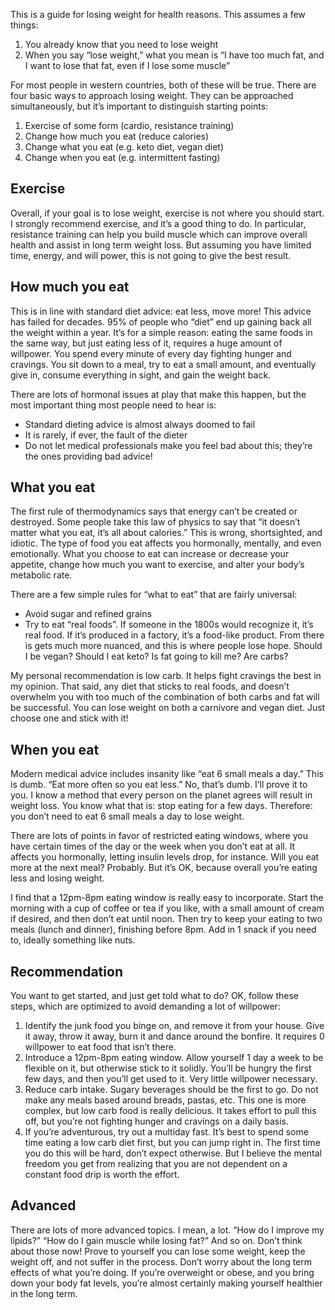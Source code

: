 This is a guide for losing weight for health reasons. This assumes a few things:

1. You already know that you need to lose weight
2. When you say “lose weight,” what you mean is “I have too much fat, and I want to lose that fat, even if I lose some muscle”

For most people in western countries, both of these will be true. There are four basic ways to approach losing weight. They can be approached simultaneously, but it’s important to distinguish starting points:

1. Exercise of some form (cardio, resistance training)
2. Change how much you eat (reduce calories)
3. Change what you eat (e.g. keto diet, vegan diet)
4. Change when you eat (e.g. intermittent fasting)

## Exercise

Overall, if your goal is to lose weight, exercise is not where you should start. I strongly recommend exercise, and it’s a good thing to do. In particular, resistance training can help you build muscle which can improve overall health and assist in long term weight loss. But assuming you have limited time, energy, and will power, this is not going to give the best result.

## How much you eat

This is in line with standard diet advice: eat less, move more! This advice has failed for decades. 95% of people who “diet” end up gaining back all the weight within a year. It’s for a simple reason: eating the same foods in the same way, but just eating less of it, requires a huge amount of willpower. You spend every minute of every day fighting hunger and cravings. You sit down to a meal, try to eat a small amount, and eventually give in, consume everything in sight, and gain the weight back.

There are lots of hormonal issues at play that make this happen, but the most important thing most people need to hear is:

* Standard dieting advice is almost always doomed to fail
* It is rarely, if ever, the fault of the dieter
* Do not let medical professionals make you feel bad about this; they’re the ones providing bad advice!

## What you eat

The first rule of thermodynamics says that energy can’t be created or destroyed. Some people take this law of physics to say that “it doesn’t matter what you eat, it’s all about calories.” This is wrong, shortsighted, and idiotic. The type of food you eat affects you hormonally, mentally, and even emotionally. What you choose to eat can increase or decrease your appetite, change how much you want to exercise, and alter your body’s metabolic rate.

There are a few simple rules for “what to eat” that are fairly universal:

* Avoid sugar and refined grains
* Try to eat “real foods”. If someone in the 1800s would recognize it, it’s real food. If it’s produced in a factory, it’s a food-like product.
From there is gets much more nuanced, and this is where people lose hope. Should I be vegan? Should I eat keto? Is fat going to kill me? Are carbs?

My personal recommendation is low carb. It helps fight cravings the best in my opinion. That said, any diet that sticks to real foods, and doesn’t overwhelm you with too much of the combination of both carbs and fat will be successful. You can lose weight on both a carnivore and vegan diet. Just choose one and stick with it!

## When you eat

Modern medical advice includes insanity like “eat 6 small meals a day.” This is dumb. “Eat more often so you eat less.” No, that’s dumb. I’ll prove it to you. I know a method that every person on the planet agrees will result in weight loss. You know what that is: stop eating for a few days. Therefore: you don’t need to eat 6 small meals a day to lose weight.

There are lots of points in favor of restricted eating windows, where you have certain times of the day or the week when you don’t eat at all. It affects you hormonally, letting insulin levels drop, for instance. Will you eat more at the next meal? Probably. But it’s OK, because overall you’re eating less and losing weight.

I find that a 12pm-8pm eating window is really easy to incorporate. Start the morning with a cup of coffee or tea if you like, with a small amount of cream if desired, and then don’t eat until noon. Then try to keep your eating to two meals (lunch and dinner), finishing before 8pm. Add in 1 snack if you need to, ideally something like nuts.

## Recommendation

You want to get started, and just get told what to do? OK, follow these steps, which are optimized to avoid demanding a lot of willpower:

1. Identify the junk food you binge on, and remove it from your house. Give it away, throw it away, burn it and dance around the bonfire. It requires 0 willpower to eat food that isn’t there.
2. Introduce a 12pm-8pm eating window. Allow yourself 1 day a week to be flexible on it, but otherwise stick to it solidly. You’ll be hungry the first few days, and then you’ll get used to it. Very little willpower necessary.
3. Reduce carb intake. Sugary beverages should be the first to go. Do not make any meals based around breads, pastas, etc. This one is more complex, but low carb food is really delicious. It takes effort to pull this off, but you’re not fighting hunger and cravings on a daily basis.
4. If you’re adventurous, try out a multiday fast. It’s best to spend some time eating a low carb diet first, but you can jump right in. The first time you do this will be hard, don’t expect otherwise. But I believe the mental freedom you get from realizing that you are not dependent on a constant food drip is worth the effort.

## Advanced

There are lots of more advanced topics. I mean, a lot. “How do I improve my lipids?” “How do I gain muscle while losing fat?” And so on. Don’t think about those now! Prove to yourself you can lose some weight, keep the weight off, and not suffer in the process. Don’t worry about the long term effects of what you’re doing. If you’re overweight or obese, and you bring down your body fat levels, you’re almost certainly making yourself healthier in the long term.
